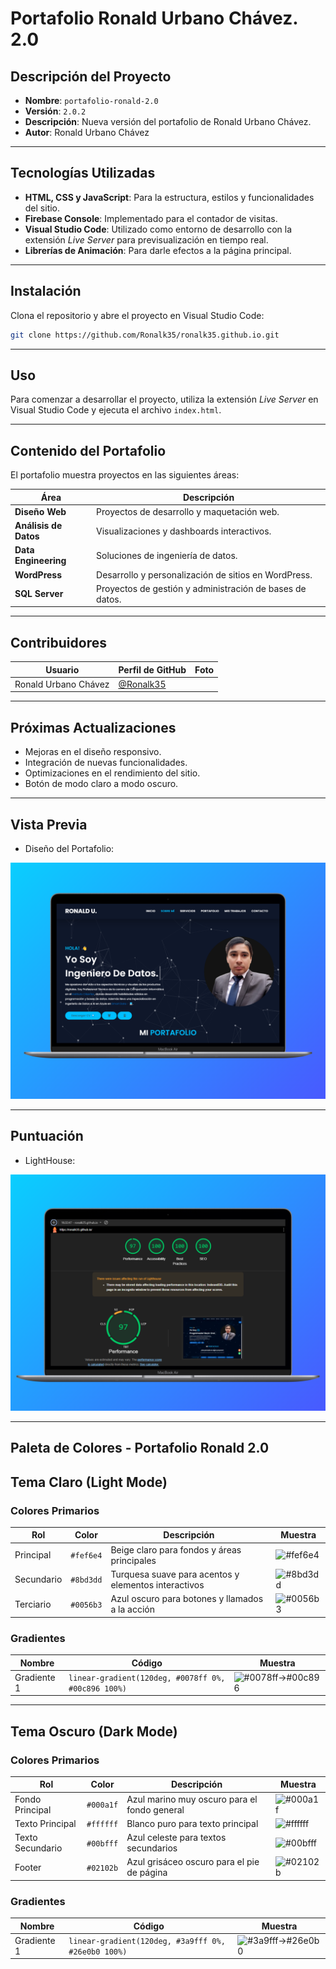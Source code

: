 # Portafolio Ronald Urbano Chávez. 2.0

## Descripción del Proyecto

- **Nombre**: `portafolio-ronald-2.0`
- **Versión**: `2.0.2`
- **Descripción**: Nueva versión del portafolio de Ronald Urbano Chávez.
- **Autor**: Ronald Urbano Chávez

---

## Tecnologías Utilizadas

- **HTML, CSS y JavaScript**: Para la estructura, estilos y funcionalidades del sitio.
- **Firebase Console**: Implementado para el contador de visitas.
- **Visual Studio Code**: Utilizado como entorno de desarrollo con la extensión *Live Server* para previsualización en tiempo real.
- **Librerías de Animación**: Para darle efectos a la página principal.

---

## Instalación

Clona el repositorio y abre el proyecto en Visual Studio Code:

```bash
git clone https://github.com/Ronalk35/ronalk35.github.io.git
```

---

## Uso

Para comenzar a desarrollar el proyecto, utiliza la extensión *Live Server* en Visual Studio Code y ejecuta el archivo `index.html`.

---

## Contenido del Portafolio

El portafolio muestra proyectos en las siguientes áreas:

| Área                  | Descripción                                              |
| --------------------- | -------------------------------------------------------- |
| **Diseño Web**        | Proyectos de desarrollo y maquetación web.               |
| **Análisis de Datos** | Visualizaciones y dashboards interactivos.               |
| **Data Engineering**  | Soluciones de ingeniería de datos.                       |
| **WordPress**         | Desarrollo y personalización de sitios en WordPress.     |
| **SQL Server**        | Proyectos de gestión y administración de bases de datos. |

---

## Contribuidores

| Usuario              | Perfil de GitHub                                 | Foto |
| -------------------- | ------------------------------------------------ | ---- |
| Ronald Urbano Chávez | [@Ronalk35](https://github.com/Ronalk35) |      | <img src="https://github.com/Ronalk35/ronalk35.github.io/assets/img/portafolio_ronald.png" width="50" height="50" />

---

## Próximas Actualizaciones

- Mejoras en el diseño responsivo.
- Integración de nuevas funcionalidades.
- Optimizaciones en el rendimiento del sitio.
- Botón de modo claro a modo oscuro.

---

## Vista Previa

- Diseño del Portafolio:

![Vista previa del portafolio](assets/img/portafolio_ronald.png)

---

## Puntuación

- LightHouse:

![Vista previa del portafolio](assets/img/lighthouse.png)

---

## Paleta de Colores - Portafolio Ronald 2.0

## Tema Claro (Light Mode)
### Colores Primarios
| Rol         | Color       | Descripción                                                  | Muestra                          |
|-------------|-------------|--------------------------------------------------------------|----------------------------------|
| Principal   | `#fef6e4`   | Beige claro para fondos y áreas principales                  | ![#fef6e4](https://img.shields.io/badge/-%23fef6e4-fef6e4) |
| Secundario  | `#8bd3dd`   | Turquesa suave para acentos y elementos interactivos         | ![#8bd3dd](https://img.shields.io/badge/-%238bd3dd-8bd3dd) |
| Terciario   | `#0056b3`   | Azul oscuro para botones y llamados a la acción              | ![#0056b3](https://img.shields.io/badge/-%230056b3-0056b3) |

### Gradientes
| Nombre        | Código                                                                                   | Muestra |
|---------------|-------------------------------------------------------------------------------------------|---------|
| Gradiente 1    | `linear-gradient(120deg, #0078ff 0%, #00c896 100%)` | ![#0078ff→#00c896](https://img.shields.io/badge/gradient-%230078ff→%2300c896-0078ff) |

---
## Tema Oscuro (Dark Mode)
### Colores Primarios
| Rol              | Color       | Descripción                                             | Muestra                          |
|------------------|-------------|---------------------------------------------------------|----------------------------------|
| Fondo Principal  | `#000a1f`   | Azul marino muy oscuro para el fondo general            | ![#000a1f](https://img.shields.io/badge/-%23000a1f-000a1f) |
| Texto Principal  | `#ffffff`   | Blanco puro para texto principal                        | ![#ffffff](https://img.shields.io/badge/-%23ffffff-ffffff) |
| Texto Secundario | `#00bfff`   | Azul celeste para textos secundarios                    | ![#00bfff](https://img.shields.io/badge/-%2300bfff-00bfff) |
| Footer           | `#02102b`   | Azul grisáceo oscuro para el pie de página              | ![#02102b](https://img.shields.io/badge/-%2302102b-02102b) |

### Gradientes
| Nombre        | Código                                                                                   | Muestra |
|---------------|-------------------------------------------------------------------------------------------|---------|
| Gradiente 1    | `linear-gradient(120deg, #3a9fff 0%, #26e0b0 100%)` | ![#3a9fff→#26e0b0](https://img.shields.io/badge/gradient-%233a9fff→%2326e0b0-3a9fff) |

